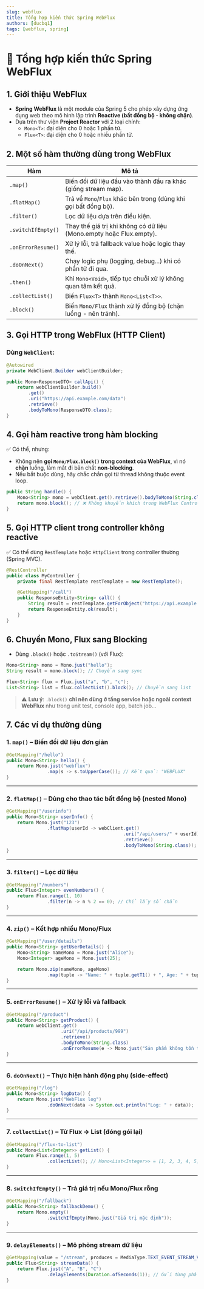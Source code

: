 ```yaml
---
slug: webflux
title: Tổng hợp kiến thức Spring WebFlux
authors: [ducbq1]
tags: [webflux, spring]
---
```

# 📌 Tổng hợp kiến thức Spring WebFlux

## 1. Giới thiệu WebFlux

- **Spring WebFlux** là một module của Spring 5 cho phép xây dựng ứng dụng web theo mô hình lập trình **Reactive (bất đồng bộ - không chặn)**.
- Dựa trên thư viện **Project Reactor** với 2 loại chính:
  - `Mono<T>`: đại diện cho 0 hoặc 1 phần tử.
  - `Flux<T>`: đại diện cho 0 hoặc nhiều phần tử.

## 2. Một số hàm thường dùng trong WebFlux

| Hàm                 | Mô tả                                                                       |
| -------------------- | ----------------------------------------------------------------------------- |
| `.map()`           | Biến đổi dữ liệu đầu vào thành đầu ra khác (giống stream map).   |
| `.flatMap()`       | Trả về `Mono`/`Flux` khác bên trong (dùng khi gọi bất đồng bộ). |
| `.filter()`        | Lọc dữ liệu dựa trên điều kiện.                                       |
| `.switchIfEmpty()` | Thay thế giá trị khi không có dữ liệu (Mono.empty hoặc Flux.empty).   |
| `.onErrorResume()` | Xử lý lỗi, trả fallback value hoặc logic thay thế.                      |
| `.doOnNext()`      | Chạy logic phụ (logging, debug...) khi có phần tử đi qua.               |
| `.then()`          | Khi `Mono<Void>`, tiếp tục chuỗi xử lý không quan tâm kết quả.     |
| `.collectList()`   | Biến `Flux<T>` thành `Mono<List<T>>`.                                   |
| `.block()`         | Biến `Mono/Flux` thành xử lý đồng bộ (chặn luồng - nên tránh).   |

## 3. Gọi HTTP trong WebFlux (HTTP Client)

### Dùng `WebClient`:

```java
@Autowired
private WebClient.Builder webClientBuilder;

public Mono<ResponseDTO> callApi() {
    return webClientBuilder.build()
        .get()
        .uri("https://api.example.com/data")
        .retrieve()
        .bodyToMono(ResponseDTO.class);
}
```

## 4. Gọi hàm reactive trong hàm blocking

✅ Có thể, nhưng:

- Không nên **gọi `Mono/Flux.block()` trong context của WebFlux**, vì nó **chặn** luồng, làm mất đi bản chất **non-blocking**.
- Nếu bắt buộc dùng, hãy chắc chắn gọi từ thread không thuộc event loop.

```java
public String handle() {
    Mono<String> mono = webClient.get().retrieve().bodyToMono(String.class);
    return mono.block(); // ❌ Không khuyến khích trong WebFlux Controller
}
```

## 5. Gọi HTTP client trong controller không reactive

✅ Có thể dùng `RestTemplate` hoặc `HttpClient` trong controller thường (Spring MVC).

```java
@RestController
public class MyController {
    private final RestTemplate restTemplate = new RestTemplate();

    @GetMapping("/call")
    public ResponseEntity<String> call() {
        String result = restTemplate.getForObject("https://api.example.com", String.class);
        return ResponseEntity.ok(result);
    }
}
```

## 6. Chuyển Mono, Flux sang Blocking

- Dùng `.block()` hoặc `.toStream()` (với Flux):

```java
Mono<String> mono = Mono.just("hello");
String result = mono.block(); // Chuyển sang sync

Flux<String> flux = Flux.just("a", "b", "c");
List<String> list = flux.collectList().block(); // Chuyển sang list
```

> ⚠️ **Lưu ý**: `.block()` **chỉ nên dùng ở tầng service hoặc ngoài context WebFlux** như trong unit test, console app, batch job...

## 7. Các ví dụ thường dùng

### 1. `map()` – Biến đổi dữ liệu đơn giản

```java
@GetMapping("/hello")
public Mono<String> hello() {
    return Mono.just("webflux")
               .map(s -> s.toUpperCase()); // Kết quả: "WEBFLUX"
}
```

---

### 2. `flatMap()` – Dùng cho thao tác bất đồng bộ (nested Mono)

```java
@GetMapping("/userinfo")
public Mono<String> userInfo() {
    return Mono.just("123")
               .flatMap(userId -> webClient.get()
                                           .uri("/api/users/" + userId)
                                           .retrieve()
                                           .bodyToMono(String.class));
}
```

---

### 3. `filter()` – Lọc dữ liệu

```java
@GetMapping("/numbers")
public Flux<Integer> evenNumbers() {
    return Flux.range(1, 10)
               .filter(n -> n % 2 == 0); // Chỉ lấy số chẵn
}
```

---

### 4. `zip()` – Kết hợp nhiều Mono/Flux

```java
@GetMapping("/user/details")
public Mono<String> getUserDetails() {
    Mono<String> nameMono = Mono.just("Alice");
    Mono<Integer> ageMono = Mono.just(25);

    return Mono.zip(nameMono, ageMono)
               .map(tuple -> "Name: " + tuple.getT1() + ", Age: " + tuple.getT2());
}
```

---

### 5. `onErrorResume()` – Xử lý lỗi và fallback

```java
@GetMapping("/product")
public Mono<String> getProduct() {
    return webClient.get()
                    .uri("/api/products/999")
                    .retrieve()
                    .bodyToMono(String.class)
                    .onErrorResume(e -> Mono.just("Sản phẩm không tồn tại"));
}
```

---

### 6. `doOnNext()` – Thực hiện hành động phụ (side-effect)

```java
@GetMapping("/log")
public Mono<String> logData() {
    return Mono.just("WebFlux log")
               .doOnNext(data -> System.out.println("Log: " + data));
}
```

---

### 7. `collectList()` – Từ Flux → List (đóng gói lại)

```java
@GetMapping("/flux-to-list")
public Mono<List<Integer>> getList() {
    return Flux.range(1, 5)
               .collectList(); // Mono<List<Integer>> = [1, 2, 3, 4, 5]
}
```

---

### 8. `switchIfEmpty()` – Trả giá trị nếu Mono/Flux rỗng

```java
@GetMapping("/fallback")
public Mono<String> fallbackDemo() {
    return Mono.empty()
               .switchIfEmpty(Mono.just("Giá trị mặc định"));
}
```

---

### 9. `delayElements()` – Mô phỏng stream dữ liệu

```java
@GetMapping(value = "/stream", produces = MediaType.TEXT_EVENT_STREAM_VALUE)
public Flux<String> streamData() {
    return Flux.just("A", "B", "C")
               .delayElements(Duration.ofSeconds(1)); // Gửi từng phần tử mỗi giây
}
```
